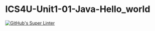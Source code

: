 # ICS4U-Unit1-01-Java-Hello_world
[![GitHub's Super Linter](https://github.com/patrick-gemmell/ICS4U-Unit1-01-Java-Hello_world/workflows/GitHub's%20Super%20Linter/badge.svg)](https://github.com/patrick-gemmell/ICS4U-Unit1-01-Java-Hello_world/actions)
